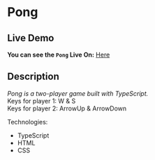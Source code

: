 # Pong

## Live Demo
**You can see the `Pong` Live On:** [Here](https://pong-by-barak.netlify.app/)

## Description
_Pong is a two-player game built with TypeScript._<br>
Keys for player 1: W & S<br>
Keys for player 2: ArrowUp & ArrowDown

Technologies:

- TypeScript
- HTML
- CSS

